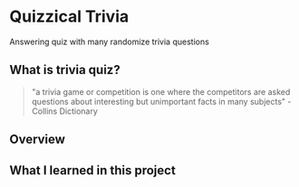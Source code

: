 # Quizzical Trivia
Answering quiz with many randomize trivia questions

## What is trivia quiz?
> "a trivia game or competition is one where the competitors are asked questions about interesting but unimportant facts in many subjects" - Collins Dictionary

## Overview

## What I learned in this project
